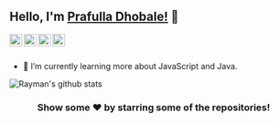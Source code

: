 ## Hello, I'm [Prafulla Dhobale!](https://github.com/prafu1910) 👋



<a href="https://www.linkedin.com/in/prafulla-dhobale-ba053022a">
  <img align="left" alt="Aniket Linkdein" width="22px" src="https://cdn.jsdelivr.net/npm/simple-icons@v3/icons/linkedin.svg" />
</a>
<a href="https://github.com/prafu1910">
  <img align="left" alt="Aniket Github" width="22px" src="https://cdn.jsdelivr.net/npm/simple-icons@v3/icons/github.svg" />
</a>
<a href="https://t.me/@prafulldhobale">
  <img align="left" alt="Aniket Telegram" width="22px" src="https://cdn.jsdelivr.net/npm/simple-icons@v3/icons/telegram.svg" />
</a>
<a href="https://www.instagram.com/prafull_dhobale/">
  <img align="left" alt="Aniket Instagram" width="22px" src="https://cdn.jsdelivr.net/npm/simple-icons@v3/icons/instagram.svg" />
</a>




<br/>
<br/>



- 🌱 I’m currently learning more about JavaScript and Java.



   


![Rayman's github stats](https://github-readme-stats.vercel.app/api?username=prafu1910&bg_color=#1c0505&title_color=fff&text_color=fff)

<div align="center">

### Show some ❤️ by starring some of the repositories!

</div>
